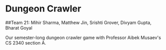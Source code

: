 # Dungeon Crawler
##Team 21: Mihir Sharma, Matthew Jin, Srishti Grover, Divyam Gupta, Bharat Goyal

Our semester-long dungeon crawler game with Professor Aibek Musaev's CS 2340 section A.